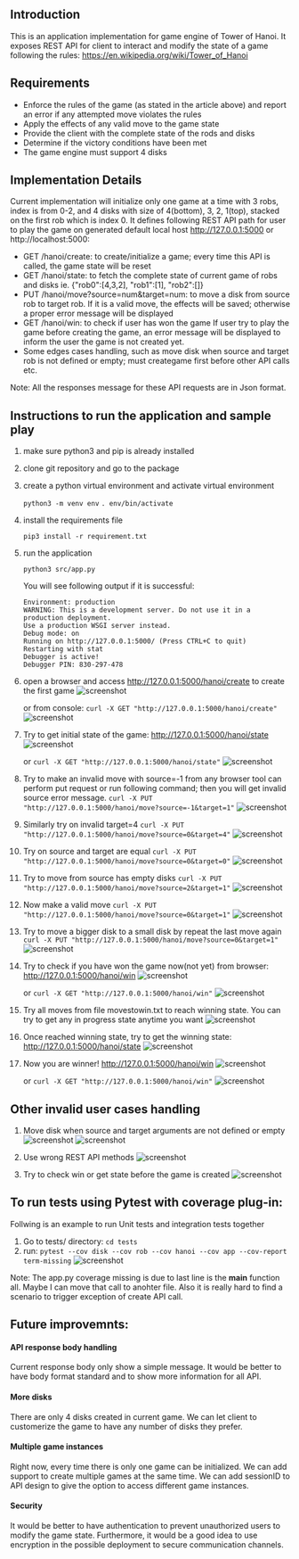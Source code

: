## Introduction

This is an application implementation for game engine of Tower of Hanoi. It exposes REST API for client to interact and modify the state of a game following the rules: https://en.wikipedia.org/wiki/Tower_of_Hanoi

## Requirements

- Enforce the rules of the game (as stated in the article above) and report an error if any attempted move violates the rules
- Apply the effects of any valid move to the game state
- Provide the client with the complete state of the rods and disks
- Determine if the victory conditions have been met
- The game engine must support 4 disks

## Implementation Details

Current implementation will initialize only one game at a time with 3 robs, index is from 0-2, and 4 disks with size of 4(bottom), 3, 2, 1(top), stacked on the first rob which is index 0. It defines following REST API path for user to play the game on generated default local host http://127.0.0.1:5000 or http://localhost:5000:
- GET /hanoi/create: to create/initialize a game; every time this API is called, the game state will be reset
- GET /hanoi/state: to fetch the complete state of current game of robs and disks ie. {"rob0":[4,3,2], "rob1":[1], "rob2":[]}
- PUT /hanoi/move?source=num&target=num: to move a disk from source rob to target rob. If it is a valid move, the effects will be saved; otherwise a proper error message will be displayed 
- GET /hanoi/win: to check if user has won the game
If user try to play the game before creating the game, an error message will be displayed to inform the user the game is not created yet.
- Some edges cases handling, such as move disk when source and target rob is not defined or empty; must creategame first before other API calls etc.
 
Note: All the responses message for these API requests are in Json format.


## Instructions to run the application and sample play

1. make sure python3 and pip is already installed
2. clone git repository and go to the package
3. create a python virtual environment and activate virtual environment
   
   `python3 -m venv env`
   `. env/bin/activate`
   
4. install the requirements file

   `pip3 install -r requirement.txt`
   
5. run the application

   `python3 src/app.py`
   
   You will see following output if it is successful: 
    ```Serving Flask app "app" (lazy loading)
    Environment: production
    WARNING: This is a development server. Do not use it in a production deployment.
    Use a production WSGI server instead.
    Debug mode: on
    Running on http://127.0.0.1:5000/ (Press CTRL+C to quit)
    Restarting with stat
    Debugger is active!
    Debugger PIN: 830-297-478
   
6. open a browser and access http://127.0.0.1:5000/hanoi/create to create the first game
   ![screenshot](https://github.com/bluecoatmatrix/tower_of_hanoi/blob/main/screenshots/create.png)

   or from console: `curl -X GET "http://127.0.0.1:5000/hanoi/create"`
   ![screenshot](https://github.com/bluecoatmatrix/tower_of_hanoi/blob/main/screenshots/createcli.png)

7. Try to get initial state of the game: http://127.0.0.1:5000/hanoi/state
   ![screenshot](https://github.com/bluecoatmatrix/tower_of_hanoi/blob/main/screenshots/initialstate.png)

   or `curl -X GET "http://127.0.0.1:5000/hanoi/state"`
   ![screenshot](https://github.com/bluecoatmatrix/tower_of_hanoi/blob/main/screenshots/Screen%20Shot%202021-02-06%20at%202.35.14%20AM.png)

8. Try to make an invalid move with source=-1 from any browser tool can perform put request or run following command; then you will get invalid source error message.
   `curl -X PUT "http://127.0.0.1:5000/hanoi/move?source=-1&target=1"`
   ![screenshot](https://github.com/bluecoatmatrix/tower_of_hanoi/blob/main/screenshots/invalidsource.png)

9. Similarly try on invalid target=4
   `curl -X PUT "http://127.0.0.1:5000/hanoi/move?source=0&target=4"`
   ![screenshot](https://github.com/bluecoatmatrix/tower_of_hanoi/blob/main/screenshots/invalidtarget.png)

10. Try on source and target are equal
    `curl -X PUT "http://127.0.0.1:5000/hanoi/move?source=0&target=0"`
    ![screenshot](https://github.com/bluecoatmatrix/tower_of_hanoi/blob/main/screenshots/source%3Dtarge.png)

11. Try to move from source has empty disks
    `curl -X PUT "http://127.0.0.1:5000/hanoi/move?source=2&target=1"`
    ![screenshot](https://github.com/bluecoatmatrix/tower_of_hanoi/blob/main/screenshots/sourceempty.png)

12. Now make a valid move 
    `curl -X PUT "http://127.0.0.1:5000/hanoi/move?source=0&target=1"`
    ![screenshot](https://github.com/bluecoatmatrix/tower_of_hanoi/blob/main/screenshots/successfulmove.png)

13. Try to move a bigger disk to a small disk by repeat the last move again
    `curl -X PUT "http://127.0.0.1:5000/hanoi/move?source=0&target=1"`
    ![screenshot](https://github.com/bluecoatmatrix/tower_of_hanoi/blob/main/screenshots/invliadmove.png)

14. Try to check if you have won the game now(not yet) from browser: http://127.0.0.1:5000/hanoi/win
    ![screenshot](https://github.com/bluecoatmatrix/tower_of_hanoi/blob/main/screenshots/notwin.png)
    
    or `curl -X GET "http://127.0.0.1:5000/hanoi/win"` 
    ![screenshot](https://github.com/bluecoatmatrix/tower_of_hanoi/blob/main/screenshots/nowincli.png)

15. Try all moves from file movestowin.txt to reach winning state. You can try to get any in progress state anytime you want
    ![screenshot](https://github.com/bluecoatmatrix/tower_of_hanoi/blob/main/screenshots/inprogressstate.png) 

16. Once reached winning state, try to get the winning state: http://127.0.0.1:5000/hanoi/state
    ![screenshot](https://github.com/bluecoatmatrix/tower_of_hanoi/blob/main/screenshots/winstate.png)

17. Now you are winner! http://127.0.0.1:5000/hanoi/win
    ![screenshot](https://github.com/bluecoatmatrix/tower_of_hanoi/blob/main/screenshots/win.png)
    
    or `curl -X GET "http://127.0.0.1:5000/hanoi/win"`
    ![screenshot](https://github.com/bluecoatmatrix/tower_of_hanoi/blob/main/screenshots/wincli.png)


## Other invalid user cases handling

1. Move disk when source and target arguments are not defined or empty
   ![screenshot](https://github.com/bluecoatmatrix/tower_of_hanoi/blob/main/screenshots/emptysourceparam.png)
   ![screenshot](https://github.com/bluecoatmatrix/tower_of_hanoi/blob/main/screenshots/emptytargetparam.png)

2. Use wrong REST API methods 
   ![screenshot](https://github.com/bluecoatmatrix/tower_of_hanoi/blob/main/screenshots/wrongmethod.png)

3. Try to check win or get state before the game is created
   ![screenshot](https://github.com/bluecoatmatrix/tower_of_hanoi/blob/main/screenshots/beforecreate.png)



## To run tests using Pytest with coverage plug-in:

Follwing is an example to run Unit tests and integration tests together

1. Go to tests/ directory: `cd tests`
2. run:
	```pytest --cov disk --cov rob --cov hanoi --cov app --cov-report term-missing```
   ![screenshot](https://github.com/bluecoatmatrix/tower_of_hanoi/blob/main/screenshots/pytest.png)

Note: The app.py coverage missing is due to last line is the __main__ function all. Maybe I can move that call to anohter file. Also it is really hard to find a scenario to trigger exception of create API call.



## Future improvemnts:

#### API response body handling

   Current response body only show a simple message. It would be better to have body format standard and to show more information for all API. 

#### More disks

   There are only 4 disks created in current game. We can let client to customerize the game to have any number of disks they prefer.

#### Multiple game instances
	
   Right now, every time there is only one game can be initialized. We can add support to create multiple games at the same time. We can add sessionID to API design to give the option to access different game instances.   

#### Security
	
   It would be better to have authentication to prevent unauthorized users to modify the game state. Furthermore, it would be a good idea to use encryption in the possible deployment to secure communication channels.

